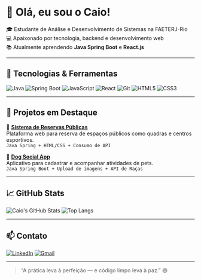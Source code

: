 # 👋 Olá, eu sou o Caio!

🎓 Estudante de Análise e Desenvolvimento de Sistemas na FAETERJ-Rio  
💻 Apaixonado por tecnologia, backend e desenvolvimento web  
📚 Atualmente aprendendo **Java Spring Boot** e **React.js**

---

## 🚀 Tecnologias & Ferramentas

![Java](https://img.shields.io/badge/Java-%23ED8B00.svg?style=for-the-badge&logo=java&logoColor=white)
![Spring Boot](https://img.shields.io/badge/Spring%20Boot-6DB33F?style=for-the-badge&logo=spring-boot&logoColor=white)
![JavaScript](https://img.shields.io/badge/JavaScript-F7DF1E?style=for-the-badge&logo=javascript&logoColor=black)
![React](https://img.shields.io/badge/React-%2320232a.svg?style=for-the-badge&logo=react&logoColor=%2361DAFB)
![Git](https://img.shields.io/badge/Git-F05032?style=for-the-badge&logo=git&logoColor=white)
![HTML5](https://img.shields.io/badge/HTML5-E34F26?style=for-the-badge&logo=html5&logoColor=white)
![CSS3](https://img.shields.io/badge/CSS3-%231572B6.svg?style=for-the-badge&logo=css3&logoColor=white)

---

## 📌 Projetos em Destaque

📝 [**Sistema de Reservas Públicas**](https://github.com/SEU_USUARIO/repositorio)  
Plataforma web para reserva de espaços públicos como quadras e centros esportivos.  
`Java Spring + HTML/CSS + Consumo de API`

🐶 [**Dog Social App**](https://github.com/SEU_USUARIO/repositorio)  
Aplicativo para cadastrar e acompanhar atividades de pets.  
`Java Spring Boot + Upload de imagens + API de Raças`

---

## 📈 GitHub Stats

![Caio's GitHub Stats](https://github-readme-stats.vercel.app/api?username=SEU_USUARIO&show_icons=true&theme=dark)
![Top Langs](https://github-readme-stats.vercel.app/api/top-langs/?username=SEU_USUARIO&layout=compact&theme=dark)

---

## 📫 Contato

[![LinkedIn](https://img.shields.io/badge/LinkedIn-blue?style=for-the-badge&logo=linkedin&logoColor=white)](https://linkedin.com/in/caioanzelman)
[![Gmail](https://img.shields.io/badge/Gmail-red?style=for-the-badge&logo=gmail&logoColor=white)](mailto:caioanzelman@gmail.com)

---

> “A prática leva à perfeição — e código limpo leva à paz.” 😄
